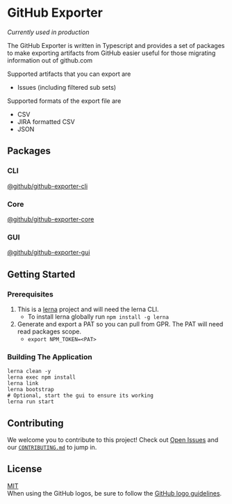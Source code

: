 # GitHub Exporter
_Currently used in production_

The GitHub Exporter is written in Typescript and provides a set of packages to make exporting artifacts from GitHub easier useful for those migrating information out of github.com

Supported artifacts that you can export are
- Issues (including filtered sub sets)

Supported formats of the export file are
- CSV
- JIRA formatted CSV
- JSON

## Packages

### CLI

[@github/github-exporter-cli](packages/cli)

### Core

[@github/github-exporter-core](packages/core)

### GUI

[@github/github-exporter-gui](packages/gui)

## Getting Started

### Prerequisites
1. This is a [lerna](https://github.com/lerna/lerna) project and will need the lerna CLI. 
    - To install lerna globally run `npm install -g lerna`
1. Generate and export a PAT so you can pull from GPR. The PAT will need read packages scope.
    - `export NPM_TOKEN=<PAT>`

### Building The Application

```
lerna clean -y
lerna exec npm install
lerna link
lerna bootstrap
# Optional, start the gui to ensure its working
lerna run start
```

## Contributing
We welcome you to contribute to this project! Check out [Open Issues](https://github.com/github/github-artifact-exporter/issues) and our [`CONTRIBUTING.md`](./CONTRIBUTING.md) to jump in.

## License
[MIT](./LICENSE)  
When using the GitHub logos, be sure to follow the [GitHub logo guidelines](https://github.com/logos).
